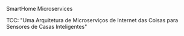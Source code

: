 SmartHome Microservices

TCC: "Uma Arquitetura de Microserviços de Internet das Coisas para Sensores de Casas Inteligentes"
